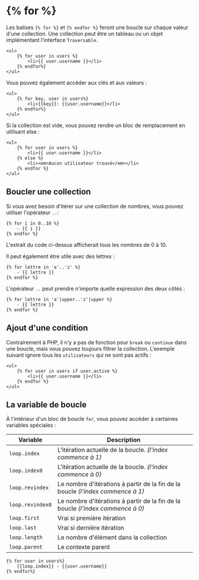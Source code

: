 # {% for %}

Les balises `{% for %}` et `{% endfor %}` feront une boucle sur chaque valeur d'une collection. Une collection peut être un tableau ou un objet implémentant l'interface `Traversable`.

    <ul>
        {% for user in users %}
            <li>{{ user.username }}</li>
        {% endfor%}
    </ul>

Vous pouvez également accéder aux clés et aux valeurs :

    <ul>
        {% for key, user in users%}
            <li>{{key}}: {{user.username}}</li>
        {% endfor%}
    </ul>

Si la collection est vide, vous pouvez rendre un bloc de remplacement en utilisant else :

    <ul>
        {% for user in users %}
            <li>{{ user.username }}</li>
        {% else %}
            <li><em>Aucun utilisateur trouvé</em></li>
        {% endfor %}
    </ul>

## Boucler une collection

Si vous avez besoin d'itérer sur une collection de nombres, vous pouvez utiliser l'opérateur `..`:

    {% for i in 0..10 %}
        - {{ i }}
    {% endfor %}

L'extrait du code ci-dessus afficherait tous les nombres de 0 à 10.

Il peut également être utile avec des lettres :

    {% for lettre in 'a'..'z' %}
        - {{ lettre }}
    {% endfor %}

L'opérateur `..` peut prendre n'importe quelle expression des deux côtés :

    {% for lettre in 'a'|upper..'z'|upper %}
        - {{ lettre }}
    {% endfor %}

## Ajout d'une condition

Contrairement à PHP, il n'y a pas de fonction pour `break` ou `continue` dans une boucle, mais vous pouvez toujours filtrer la collection.
L'exemple suivant ignore tous les `utilisateurs` qui ne sont pas actifs :

    <ul>
        {% for user in users if user.active %}
            <li>{{ user.username }}</li>
        {% endfor %}
    </ul>

## La variable de boucle

À l'intérieur d'un bloc de boucle `for`, vous pouvez accéder à certaines variables spéciales :

| Variable         | Description                                                                     |
| ---------------- | ------------------------------------------------------------------------------- |
| `loop.index`     | L'itération actuelle de la boucle. *(l'index commence à 1)*                     |
| `loop.index0`    | L'itération actuelle de la boucle. *(l'index commence à 0)*                     |
| `loop.revindex`  | Le nombre d'itérations à partir de la fin de la boucle *(l'index commence à 1)* |
| `loop.revindex0` | Le nombre d'itérations à partir de la fin de la boucle *(l'index commence à 0)* |
| `loop.first`     | Vrai si première itération                                                      |
| `loop.last`      | Vrai si dernière itération                                                      |
| `loop.length`    | Le nombre d'élément dans la collection                                          |
| `loop.parent`    | Le contexte parent                                                              |

    {% for user in users%}
        {{loop.index}} - {{user.username}}
    {% endfor%}
